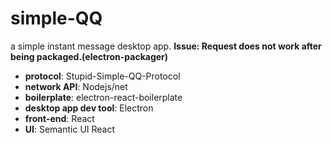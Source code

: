 # simple-QQ

a simple instant message desktop app.
**Issue: Request does not work after being packaged.(electron-packager)**

* **protocol**: Stupid-Simple-QQ-Protocol
* **network API**: Nodejs/net
* **boilerplate**: electron-react-boilerplate
* **desktop app dev tool**: Electron
* **front-end**: React
* **UI**: Semantic UI React

